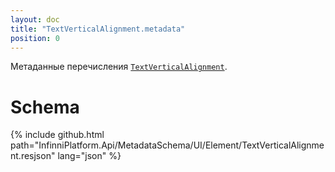 ```yaml
---
layout: doc
title: "TextVerticalAlignment.metadata"
position: 0
---
```


Метаданные перечисления [`TextVerticalAlignment`](../).

# Schema

{% include github.html path="InfinniPlatform.Api/MetadataSchema/UI/Element/TextVerticalAlignment.resjson" lang="json" %}
